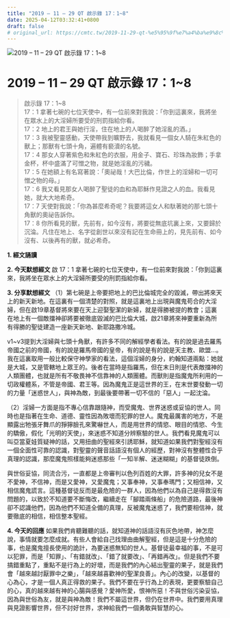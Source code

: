 ```yaml
---
title: "2019 – 11 – 29 QT 啟示錄 17：1~8"
date: 2025-04-12T03:32:41+0800
draft: false
# original_url: https://cmtc.tw/2019-11-29-qt-%e5%95%9f%e7%a4%ba%e9%8c%84-17%ef%bc%9a18
---
```


![2019 – 11 – 29 QT 啟示錄 17：1\~8](/images/qt.jpg   "2019 – 11 – 29 QT 啟示錄 17：1\~8")

# 2019 – 11 – 29 QT 啟示錄 17：1\~8

> 啟示錄 17：1\~8  
> 17：1 拿著七碗的七位天使中，有一位前來對我說：「你到這裏來，我將坐在眾水上的大淫婦所要受的刑罰指給你看。  
> 17：2 地上的君王與她行淫，住在地上的人喝醉了她淫亂的酒。」  
> 17：3 我被聖靈感動，天使帶我到曠野去，我就看見一個女人騎在朱紅色的獸上；那獸有七頭十角，遍體有褻瀆的名號。  
> 17：4 那女人穿著紫色和朱紅色的衣服，用金子、寶石、珍珠為妝飾；手拿金杯，杯中盛滿了可憎之物，就是她淫亂的污穢。  
> 17：5 在她額上有名寫著說：「奧祕哉！大巴比倫，作世上的淫婦和一切可憎之物的母。」  
> 17：6 我又看見那女人喝醉了聖徒的血和為耶穌作見證之人的血。我看見她，就大大地希奇。  
> 17：7 天使對我說：「你為甚麼希奇呢？我要將這女人和馱著她的那七頭十角獸的奧祕告訴你。  
> 17：8 你所看見的獸，先前有，如今沒有，將要從無底坑裏上來，又要歸於沉淪。凡住在地上、名字從創世以來沒有記在生命冊上的，見先前有、如今沒有、以後再有的獸，就必希奇。

**1. 經文誦讀**

**2.  今天默想經文**
啟 17：1 拿著七碗的七位天使中，有一位前來對我說：「你到這裏來，我將坐在眾水上的大淫婦所要受的刑罰指給你看。

**3. 分享默想經文**
（1）第七碗是上帝要把地上的巴比倫城完全的毀滅，帶出將來天上的新天新地。在這裏有一個清楚的對照，就是這裏地上出現與魔鬼苟合的大淫婦，但在啟19章基督將來要在天上迎娶聖潔的新婦，就是得勝被提的教會；這裏在地上有一個敵擋神卻將要被徹底毀滅的巴比倫大城，啟21章將來神要重新為所有得勝的聖徒建造一座新天新地、新耶路撒冷城。

v1~v3提到大淫婦與七頭十角獸，有許多不同的解經學者看法。有的說是過去羅馬帝國之前的帝國，有的說是羅馬帝國的皇帝，有的說是有的說是天主教、歐盟…。我在這裏取用一般比較保守神學家的看法，這個淫婦的身分，約翰知道兩點：她就是大城，又是管轄地上眾王的。後者在當時是指羅馬，但在末日則是代表敵擋神的人類團體，也就是所有不敬畏神不信靠神的人類團體。而獸則是指魔鬼所利用的一切政權體系，不管是帝國、君王等。因為魔鬼正是這世界的王，在末世要發動一切的力量「迷惑世人」，與神為敵，到最後要帶著一切不信的「惡人」一起沈淪。

（2）淫婦一方面是指不專心信靠跟隨神，而受魔鬼、世界迷惑或妥協的世人。同時也是指著在生命、道德、靈性因為敗壞而犯罪的世人。魔鬼最厲害的地方，不是顯露出牠張牙舞爪的猙獰臉孔來驚嚇世人，而是用世界的情慾、眼目的情慾、今生的驕傲，假化「光明的天使」，來迷惑不知道分辨察驗的世人。我們看見魔鬼可以叫亞當夏娃質疑神的話，又用扭曲的聖經來引誘耶穌，就知道如果我們對聖經沒有一個全面性可靠的認識，對聖靈的聲音話語沒有個人的經歷，對神沒有整體性合乎真理的認識，那麼魔鬼照樣能夠迷惑那些「一知半解、迷迷糊糊」的基督徒跌倒。

與世俗妥協，同流合污，一直都是上帝審判以色列百姓的大罪，許多神的兒女不是不愛神，不信神，而是又愛神，又愛魔鬼；又事奉神，又事奉瑪門；又相信神，又相信魔鬼謊言。這種基督徒反而是最危險的一群人，因為他們以為自己是得救沒有問題的，以致於不知道要不斷悔改，繼續走在「腳踏兩條船」的危險道路，最後神卻不認識他們，因為他們不知道全備的真理，反被魔鬼迷惑了，我們要相信神，就要徹底的相信，相信整本聖經。

**4. 今天的回應**
如果我們肯聽難聽的話，就知道神的話語沒有灰色地帶，神怎麼說，事情就要怎麼成就。有些人會給自己找理由曲解聖經，但是這是十分危險的事，也是魔鬼擅長使用的詭計，為要迷惑無知的世人。基督徒最幸福的事，不是可以犯罪，而是「知罪」、「有錯就改」、「錯了就要改」、「再錯再改」。但是我們不要搞錯重點了，重點不是行為上的好壞，而是我們的內心結出聖靈的果子，就是我們會「越來越討厭罪中之樂」，「越來越喜歡神的聖潔良善」。內心的改變，以基督的心為心，才是一個人真正得救的果子。我們不要在乎行為上的表現，更要察驗自己的心，真的越來越有神的心腸與感覺？愛神所愛，恨神所惡！不與世俗污染妥協，因為與世俗為友，就是與神為敵！我們不屬這世界，但仍在世界中。我們要用真理與見證影響世界，但不討好世界，求神給我們一個勇敢與智慧的心。
